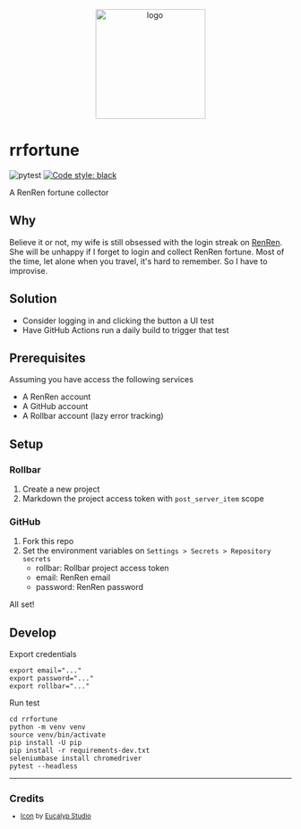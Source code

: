 <div align="center">
    <img src="https://cdn3.iconfinder.com/data/icons/digital-marketing-27/64/Computer-notebook-laptop-website-click-banner-web-512.png" alt="logo" height="196">
</div>

# rrfortune

![pytest](https://github.com/zehengl/rrfortune/workflows/pytest/badge.svg)
[![Code style: black](https://img.shields.io/badge/code%20style-black-000000.svg)](https://github.com/ambv/black)

A RenRen fortune collector

## Why

Believe it or not, my wife is still obsessed with the login streak on [RenRen](http://renren.com/).
She will be unhappy if I forget to login and collect RenRen fortune.
Most of the time, let alone when you travel, it's hard to remember.
So I have to improvise.

## Solution

- Consider logging in and clicking the button a UI test
- Have GitHub Actions run a daily build to trigger that test

## Prerequisites

Assuming you have access the following services

- A RenRen account
- A GitHub account
- A Rollbar account (lazy error tracking)

## Setup

### Rollbar

1. Create a new project
2. Markdown the project access token with `post_server_item` scope

### GitHub

1. Fork this repo
2. Set the environment variables on `Settings > Secrets > Repository secrets`
   - rollbar: Rollbar project access token
   - email: RenRen email
   - password: RenRen password

All set!

## Develop

Export credentials

    export email="..."
    export password="..."
    export rollbar="..."

Run test

    cd rrfortune
    python -m venv venv
    source venv/bin/activate
    pip install -U pip
    pip install -r requirements-dev.txt
    seleniumbase install chromedriver
    pytest --headless

<hr>

<sup>

## Credits

- [Icon][1] by [Eucalyp Studio][2]

</sup>

[1]: https://www.iconfinder.com/icons/2992651/banner_click_computer_laptop_notebook_web_website_icon
[2]: https://www.iconfinder.com/ratch0013
